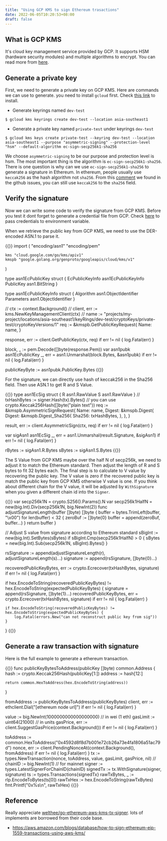 ```yaml
---
title: "Using GCP KMS to sign Ethereum trasactions"
date: 2022-06-05T10:20:53+08:00
draft: false
---
```


## What is GCP KMS
It's cloud key management service provided by GCP. It supports HSM (hardware security modules) and multiple algorithms to encrypt. You can read more from [here](https://cloud.google.com/security-key-management).

## Generate a private key
First, we need to generate a private key on GCP KMS. Here are commands we can use to generate. you need to install `gcloud` first. Check [this link](https://cloud.google.com/sdk/docs/install-sdk) to install.

* Generate keyrings named `dev-test`

`$ gcloud kms keyrings create dev-test --location asia-southeast1`

* Generate a private key named `private-test` under keyrings `dev-test`

`$ gcloud kms keys create private-test --keyring dev-test --location asia-southeast1 --purpose "asymmetric-signing" --protection-level "hsm" --default-algorithm ec-sign-secp256k1-sha256`

We choose `asymmetric-signing` to be our purpose and protection level is hsm. The most important thing is the algorithm is `ec-sign-secp256k1-sha256`. There is one question is why can we use `ec-sign-secp256k1-sha256` to generate a signature in Ethereum. In ethereum, people usually use `keccak256` as the hash algorithm not `sha256`. From this [comment](https://github.com/celo-org/optics-monorepo/discussions/598) we found in the github issues, you can still use `keccak256` to the `sha256` field.

## Verify the signature
Now we can write some code to verify the signature from GCP KMS. Before you test it dont forget to generate a credential file from GCP. Check [here](https://cloud.google.com/docs/authentication/production) to pass credentials to environment variable.

When we retrieve the public key from GCP KMS, we need to use the DER-encoded ASN.1 to parse it.


{{<highlight go>}}
import (
    "encoding/asn1"
    "encoding/pem"

    kms "cloud.google.com/go/kms/apiv1"
    kmspb "google.golang.org/genproto/googleapis/cloud/kms/v1"
)

type asn1EcPublicKey struct {
    EcPublicKeyInfo asn1EcPublicKeyInfo
    PublicKey       asn1.BitString
}

type asn1EcPublicKeyInfo struct {
    Algorithm  asn1.ObjectIdentifier
    Parameters asn1.ObjectIdentifier
}

// ctx := context.Background()
// client, err := kms.NewKeyManagementClient(ctx)
// name := "projects/my-project/locations/asia-southeast1/keyRings/dev-test/cryptoKeys/private-test/cryptoKeyVersions/1"
req := &kmspb.GetPublicKeyRequest{
    Name: name,
}

response, err := client.GetPublicKey(ctx, req)
if err != nil {
    log.Fatal(err)
}

block, _ := pem.Decode([]byte(response.Pem))
var asn1pubk asn1EcPublicKey
_, err = asn1.Unmarshal(block.Bytes, &asn1pubk)
if err != nil {
    log.Fatal(err)
}

publicKeyByte := asn1pubk.PublicKey.Bytes
{{</highlight>}}

For the signature, we can directly use hash of keccak256 in the Sha256 field. Then use ASN.1 to get R and S Value.  

{{<highlight go>}}
type asn1EcSig struct {
    R asn1.RawValue
    S asn1.RawValue
}
// txHashBytes := signer.Hash(tx).Bytes()
// you can use crypto.Keccak256Hash([]byte("plain text"))
req := &kmspb.AsymmetricSignRequest{
    Name: name,
    Digest: &kmspb.Digest{
        Digest: &kmspb.Digest_Sha256{
            Sha256: txHashBytes,
        },
    },
}

result, err := client.AsymmetricSign(ctx, req)
if err != nil {
    log.Fatal(err)
}

var sigAsn1 asn1EcSig
_, err = asn1.Unmarshal(result.Signature, &sigAsn1)
if err != nil {
    log.Fatal(err)
}

rBytes := sigAsn1.R.Bytes
sBytes := sigAsn1.S.Bytes
{{</highlight>}}

The S Value from GCP KMS maybe over the half N of secp256k, we need to adjust it to match the Ethereum standard. Then adjust the length of R and S bytes to fit 32 bytes each. The final step is to calculate to V value by recovering the public key. The V value is zero if the recovered public key is match the public key from GCP KMS otherwise V value is one. If you think about different chain for the V value, it will be adjusted by `WithSignature` when you given a different chain id into the `Signer`.

{{<highlight go>}}
var secp256k1N = crypto.S256().Params().N
var secp256k1HalfN = new(big.Int).Div(secp256k1N, big.NewInt(2))
func adjustSignatureLength(buffer []byte) []byte {
    buffer = bytes.TrimLeft(buffer, "\x00")
    for len(buffer) < 32 {
        zeroBuf := []byte{0}
        buffer = append(zeroBuf, buffer...)
    }
    return buffer
}

// Adjust S value from signature according to Ethereum standard
sBigInt := new(big.Int).SetBytes(sBytes)
if sBigInt.Cmp(secp256k1HalfN) > 0 {
    sBytes = new(big.Int).Sub(secp256k1N, sBigInt).Bytes()
}

rsSignature := append(adjustSignatureLength(r), adjustSignatureLength(s)...)
signature := append(rsSignature, []byte{0}...)

recoveredPublicKeyBytes, err := crypto.Ecrecover(txHashBytes, signature)
if err != nil {
    log.Fatal(err)
}

if hex.EncodeToString(recoveredPublicKeyBytes) != hex.EncodeToString(expectedPublicKeyBytes) {
    signature = append(rsSignature, []byte{1}...)
    recoveredPublicKeyBytes, err = crypto.Ecrecover(txHashBytes, signature)
    if err != nil {
        log.Fatal(err)
    }

    if hex.EncodeToString(recoveredPublicKeyBytes) != hex.EncodeToString(expectedPublicKeyBytes) {
        log.Fatal(errors.New("can not reconstruct public key from sig"))
    }
}
{{</highlight>}}

## Generate a raw transaction with signature
Here is the full example to generate a ethereum transaction.

{{<highlight go>}}
func publicKeyBytesToAddress(publicKey []byte) common.Address {
    hash := crypto.Keccak256Hash(publicKey[1:])
    address := hash[12:]

    return common.HexToAddress(hex.EncodeToString(address))
}

fromAddress := publicKeyBytesToAddress(publicKeyBytes)
client, err := ethclient.Dial("[ethereum node url]")
if err != nil {
    log.Fatal(err)
}

value := big.NewInt(1000000000000000000) // in wei (1 eth)
gasLimit := uint64(21000)                // in units
gasPrice, err := client.SuggestGasPrice(context.Background())
if err != nil {
    log.Fatal(err)
}

toAddress := common.HexToAddress("0x4592d8f8d7b001e72cb26a73e4fa1806a51ac79d")
nonce, err := client.PendingNonceAt(context.Background(), fromAddress)
if err != nil {
    log.Fatal(err)
}
tx := types.NewTransaction(nonce, toAddress, value, gasLimit, gasPrice, nil)
// chainID := big.NewInt(1) // for mainnet
signer := types.LatestSignerForChainID(chainID)
signedTx := tx.WithSignature(signer, signature)
ts := types.Transactions{signedTx}
rawTxBytes, _ := rlp.EncodeToBytes(ts[0])
rawTxHex := hex.EncodeToString(rawTxBytes)
fmt.Printf("0x%s\n", rawTxHex)
{{</highlight>}}

## Reference

Really appreciate [welthee/go-ethereum-aws-kms-tx-signer](https://github.com/welthee/go-ethereum-aws-kms-tx-signer). lots of implements are borrowed from their code base.

* https://aws.amazon.com/blogs/database/how-to-sign-ethereum-eip-1559-transactions-using-aws-kms/